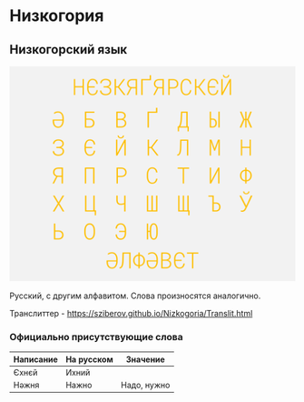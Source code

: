 # Низкогория
## Низкогорский язык
![Алфавит](https://raw.githubusercontent.com/sziberov/Nizkogoria/master/Alphabet.png)

Русский, с другим алфавитом. Слова произносятся аналогично.

Транслиттер - https://sziberov.github.io/Nizkogoria/Translit.html
### Официально присутствующие слова
| Написание | На русском | Значение    |
| --------- | ---------- | ----------- |
| Єхнєй     | Ихний      |             |
| Нәжня     | Нажно      | Надо, нужно |
